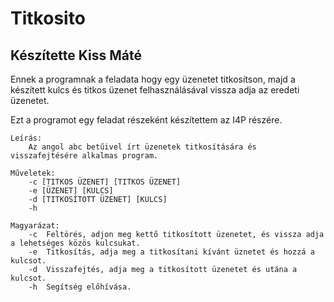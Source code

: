 # Titkosito
## Készítette Kiss Máté

Ennek a programnak a feladata hogy egy üzenetet titkosítson, majd a készített kulcs és titkos üzenet felhasználásával vissza adja az eredeti üzenetet.

Ezt a programot egy feladat részeként készítettem az I4P részére.


    Leírás:
        Az angol abc betűivel írt üzenetek titkosítására és visszafejtésére alkalmas program.
    
    Műveletek:
        -c [TITKOS ÜZENET] [TITKOS ÜZENET]
        -e [ÜZENET] [KULCS]
        -d [TITKOSÍTOTT ÜZENET] [KULCS]
        -h

    Magyarázat:
        -c  Feltörés, adjon meg kettő titkosított üzenetet, és vissza adja a lehetséges közös kulcsukat.
        -e  Titkosítás, adja meg a titkosítani kívánt üznetet és hozzá a kulcsot.
        -d  Visszafejtés, adja meg a titkosított üzenetet és utána a kulcsot.
        -h  Segítség előhívása.
